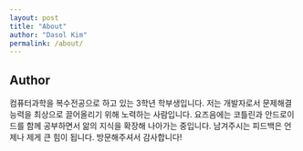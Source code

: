```yaml
---
layout: post
title: "About"
author: "Dasol Kim"
permalink: /about/
---
```


## Author
컴퓨터과학을 복수전공으로 하고 있는 3학년 학부생입니다. 저는 개발자로서 문제해결 능력을 최상으로 끌어올리기 위해 노력하는 사람입니다. 요즈음에는 코틀린과 안드로이드를 함께 공부하면서 앎의 지식을 확장해 나아가는 중입니다. 남겨주시는 피드백은 언제나 제게 큰 힘이 됩니다. 방문해주셔서 감사합니다!